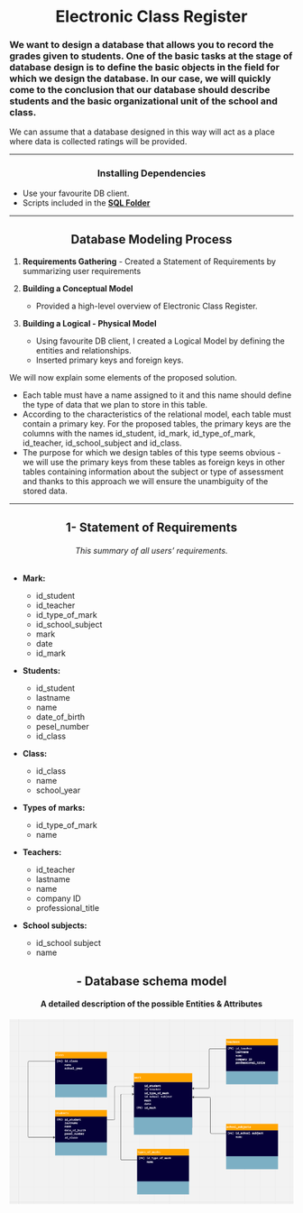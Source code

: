 # <div align="center">  Electronic Class Register </div>
###	We want to design a database that allows you to record the grades given to students. One of the basic tasks at the stage of database design is to define the basic objects in the field for which we design the database. In our case, we will quickly come to the conclusion that our database should describe students and the basic organizational unit of the school and class.
We can assume that a database designed in this way will act as a place where data is collected ratings will be provided.

----------------------------------------------------------------------------------
###	<div align="center">Installing Dependencies   </div> 
*	Use your favourite DB client.
*	Scripts included in the **[SQL Folder](https://github.com/HmSalah/COVID_case_tracker/tree/main/SQL)**

-----------------------------------------------------------------------------------	
##	<div align="center"> Database Modeling Process </div> 	 ##
1.	**Requirements Gathering**
		- Created a Statement of Requirements by summarizing user requirements
	
2.	**Building a Conceptual Model**
      - Provided a high-level overview of Electronic Class Register. 
	
3.	**Building a Logical - Physical Model**
      - Using favourite DB client, I created a Logical Model by defining the entities and relationships.
	*	Inserted primary keys and foreign keys.

We will now explain some elements of the proposed solution.
- Each table must have a name assigned to it and this name should define the type of data that we plan to store in this table.
- According to the characteristics of the relational model, each table must contain a primary key. For the proposed tables, the primary keys are the columns with the names id_student, id_mark, id_type_of_mark, id_teacher, id_school_subject and id_class.
- The purpose for which we design tables of this type seems obvious - we will use the primary keys from these tables as foreign keys in other tables containing information about the subject or type of assessment and thanks to this approach we will ensure the unambiguity of the stored data.


-----------------------------------------------------------------------------------	
##  <div align="center">  1- Statement of Requirements 

###### <div align="center"> This summary of all users’ requirements.</div>

* **Mark:**
    - id_student
  - id_teacher 
  - id_type_of_mark
  - id_school_subject
  - mark
  - date 
  - id_mark

* **Students:** 
  - id_student 
  - lastname 
  - name 
  - date_of_birth 
  - pesel_number 
  - id_class

* **Class:**
  - id_class 
  - name 
  - school_year

* **Types of marks:**
  - id_type_of_mark 
  - name

* **Teachers:**
  - id_teacher 
  - lastname 
  - name 
  - company ID 
  - professional_title

* **School subjects:**
  - id_school subject 
  - name

##  <div align="center"> - Database schema model </div>
####    <div align="center">   A detailed description of the possible Entities & Attributes </div> 
<p align="center">  <img src="https://raw.githubusercontent.com/mrsaldona/electronic_class_register_sql/main/diagrams/Electronic_Class_Register_Schema.PNG" /></p>


